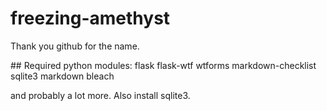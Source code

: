 # freezing-amethyst
Thank you github for the name.

## Required python modules:
flask flask-wtf wtforms markdown-checklist sqlite3 markdown bleach 

and probably a lot more. Also install sqlite3.
